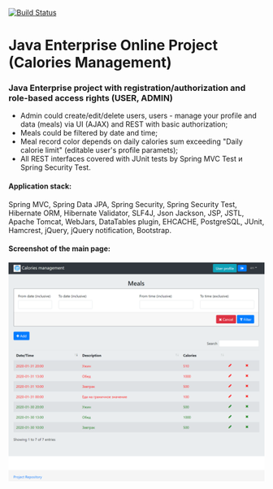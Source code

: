 [![Build Status](https://travis-ci.com/MrEvgeny13/topjava.svg?branch=master)](https://travis-ci.com/MrEvgeny13/topjava)

Java Enterprise Online Project (Calories Management)
===============================
<h3>Java Enterprise project with registration/authorization and role-based access rights (USER, ADMIN)</h3> 

* Admin could create/edit/delete users, users - manage your profile and data (meals) via UI (AJAX) and REST with basic authorization; 
* Meals could be filtered by date and time; 
* Meal record color depends on daily calories sum exceeding "Daily calorie limit" (editable user's profile paramets); 
* All REST interfaces covered with JUnit tests by Spring MVC Test и Spring Security Test.

<h4>Application stack:</h4>

Spring MVC, Spring Data JPA, Spring Security, Spring Security Test, Hibernate ORM, Hibernate Validator, SLF4J, Json Jackson, JSP, JSTL, Apache Tomcat, WebJars, DataTables plugin, EHCACHE, PostgreSQL, JUnit, Hamcrest, jQuery, jQuery notification, Bootstrap.

<h4>Screenshot of the main page:</h4>

![alt text](https://github.com/MrEvgeny13/topjava_Calories-Management/blob/master/Main_Page.png?raw=true)
